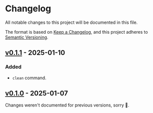 # Changelog

All notable changes to this project will be documented in this file.

The format is based on [Keep a Changelog](https://keepachangelog.com/en/1.0.0/), and this project adheres to [Semantic Versioning](https://semver.org/spec/v2.0.0.html).

## [v0.1.1](https://github.com/NoelDeMartin/rireki/releases/tag/v0.1.1) - 2025-01-10

### Added

- `clean` command.

## [v0.1.0](https://github.com/NoelDeMartin/rireki/releases/tag/v0.1.0) - 2025-01-07

Changes weren't documented for previous versions, sorry 🙈.
